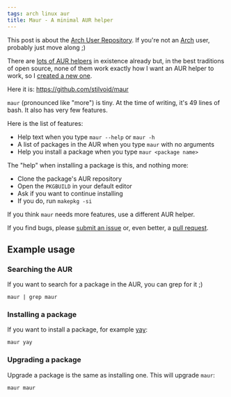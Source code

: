 ```yaml
---
tags: arch linux aur
title: Maur - A minimal AUR helper
---
```


This post is about the [Arch User Repository](https://aur.archlinux.org/). If you're not an [Arch](https://www.archlinux.org/) user, probably just move along ;)

There are [lots of AUR helpers](https://aur.archlinux.org/packages/?O=0&K=aur+helper) in existence already but, in the best traditions of open source, none of them work exactly how I want an AUR helper to work, so I [created a new one](https://xkcd.com/927/).

Here it is: <https://github.com/stilvoid/maur>

`maur` (pronounced like "more") is tiny. At the time of writing, it's 49 lines of bash. It also has very few features.

Here is the list of features:

* Help text when you type `maur --help` or `maur -h`
* A list of packages in the AUR when you type `maur` with no arguments
* Help you install a package when you type `maur <package name>`

The "help" when installing a package is this, and nothing more:

* Clone the package's AUR repository
* Open the `PKGBUILD` in your default editor
* Ask if you want to continue installing
* If you do, run `makepkg -si`

If you think `maur` needs more features, use a different AUR helper.

If you find bugs, please [submit an issue](https://github.com/stilvoid/maur/issues/new) or, even better, a [pull request](https://github.com/stilvoid/maur/compare).

## Example usage

### Searching the AUR

If you want to search for a package in the AUR, you can grep for it ;)

`maur | grep maur`

### Installing a package

If you want to install a package, for example [yay](https://aur.archlinux.org/packages/yay):

`maur yay`

### Upgrading a package

Upgrade a package is the same as installing one. This will upgrade `maur`:

`maur maur`
